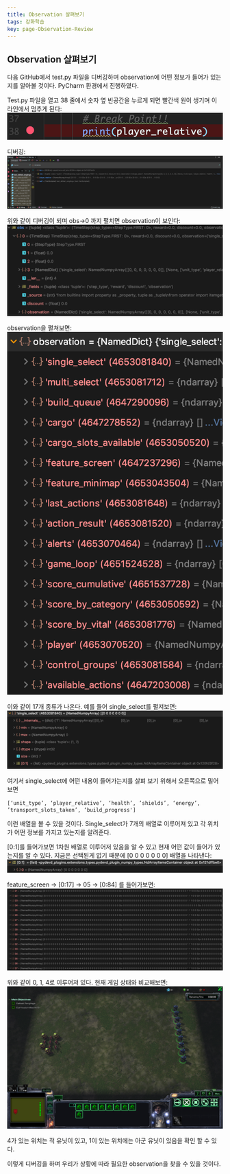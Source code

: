 ```yaml
---
title: Observation 살펴보기
tags: 강화학습
key: page-Observation-Review
---
```



## Observation 살펴보기
다음 GitHub에서 test.py 파일을 디버깅하며 observation에 어떤 정보가 들어가 있는지를 알아볼 것이다. PyCharm 환경에서 진행하였다.

Test.py 파일을 열고 38 줄에서 숫자 옆 빈공간을 누르게 되면 빨간색 원이 생기며 이 라인에서 멈추게 된다:
![](https://raw.githubusercontent.com/Yudonggeun/yudonggeun.github.io/master/images/2018/18/a.png)

디버깅:
![](https://raw.githubusercontent.com/Yudonggeun/yudonggeun.github.io/master/images/2018/18/b.png)

위와 같이 디버깅이 되며 obs->0 까지 펼치면 observation이 보인다:
![](https://raw.githubusercontent.com/Yudonggeun/yudonggeun.github.io/master/images/2018/18/c.png)

observation을 펼쳐보면:
![](https://raw.githubusercontent.com/Yudonggeun/yudonggeun.github.io/master/images/2018/18/d.png)

이와 같이 17개 종류가 나온다. 예를 들어 single_select를 펼져보면:
![](https://raw.githubusercontent.com/Yudonggeun/yudonggeun.github.io/master/images/2018/18/e.png)

여기서 single_select에 어떤 내용이 들어가는지를 살펴 보기 위해서 오른쪽으로 밀어 보면 
~~~
[‘unit_type’, ‘player_relative’, ‘health’, ’shields’, ‘energy’, ’transport_slots_taken’, ‘build_progress']
~~~

이런 배열을 볼 수 있을 것이다. Single_select가 7개의 배열로 이루어져 있고 각 위치가 어떤 정보를 가지고 있는지를 알려준다.

[0:1]를 들어가보면 1차원 배열로 이루어저 있음을 알 수 있고 현재 어떤 값이 들어가 있는지를 알 수 있다. 지금은 선택된게 없기 때문에 [0 0 0 0 0 0 0] 배열을 나타낸다:
![](https://raw.githubusercontent.com/Yudonggeun/yudonggeun.github.io/master/images/2018/18/f.png)

feature_screen -> [0:17] -> 05 -> [0:84] 를 들어가보면:
![](https://raw.githubusercontent.com/Yudonggeun/yudonggeun.github.io/master/images/2018/18/g.png)

위와 같이 0, 1, 4로 이루어져 있다. 현재 게임 상태와 비교해보면:
![](https://raw.githubusercontent.com/Yudonggeun/yudonggeun.github.io/master/images/2018/18/h.png)

4가 있는 위치는 적 유닛이 있고, 1이 있는 위치에는 아군 유닛이 있음을 확인 할 수 있다.

이렇게 디버깅을 하며 우리가 상황에 따라 필요한 observation을 찾을 수 있을 것이다.